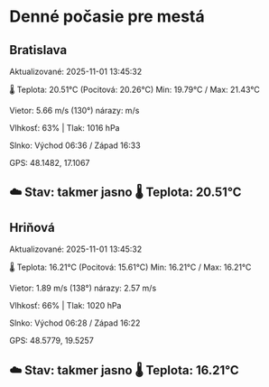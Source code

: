 ﻿# Denné počasie pre mestá

## Bratislava
Aktualizované: 2025-11-01 13:45:32

🌡️ Teplota: 20.51°C 
(Pocitová: 20.26°C)
Min: 19.79°C / Max: 21.43°C

Vietor: 5.66 m/s    (130°) 
nárazy:  m/s

Vlhkosť: 63% | Tlak: 1016 hPa

Slnko: Východ 06:36 / Západ 16:33

GPS: 48.1482, 17.1067

☁️ Stav: takmer jasno        🌡️ Teplota: 20.51°C
---

## Hriňová
Aktualizované: 2025-11-01 13:45:32

🌡️ Teplota: 16.21°C 
(Pocitová: 15.61°C)
Min: 16.21°C / Max: 16.21°C

Vietor: 1.89 m/s (138°)
nárazy: 2.57 m/s

Vlhkosť: 66% | Tlak: 1020 hPa

Slnko: Východ 06:28 / Západ 16:22

GPS: 48.5779, 19.5257

☁️ Stav: takmer jasno        🌡️ Teplota: 16.21°C
---
